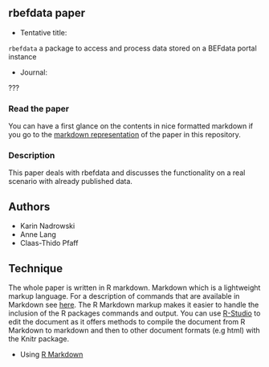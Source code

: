 ## rbefdata paper

* Tentative title:

`rbefdata` a package to access and process data stored on a BEFdata portal instance

* Journal:

???

### Read the paper

You can have a first glance on the contents in nice formatted markdown if you go
to the [markdown representation](paper/rbefdata.md) of the paper in this repository.

### Description

This paper deals with rbefdata and discusses the functionality on a real
scenario with already published data.

## Authors

* Karin Nadrowski
* Anne Lang
* Claas-Thido Pfaff

## Technique

The whole paper is written in R markdown. Markdown which is a lightweight
markup language. For a description of commands that are available in Markdown
see [here](http://markdown.de/syntax/). The R Markdown markup makes it easier
to handle the inclusion of the R packages commands and output. You can use
[R-Studio](http://www.rstudio.com/) to edit the document as it offers methods
to compile the document from R Markdown to markdown and then to other document
formats (e.g html) with the Knitr package.

* Using [R Markdown](http://www.rstudio.com/ide/docs/authoring/using_markdown)
